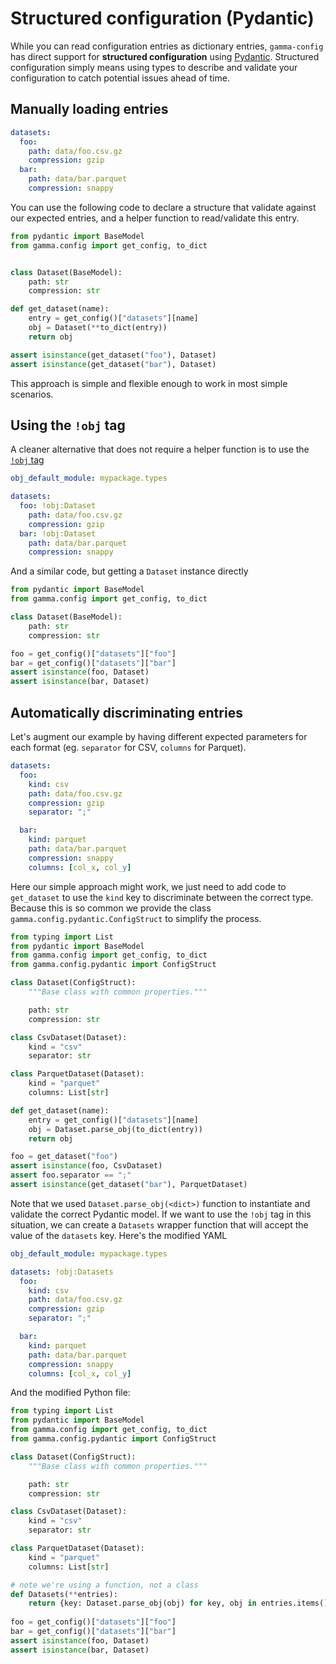 # Structured configuration (Pydantic)

While you can read configuration entries as dictionary entries, `gamma-config` has 
direct support for **structured configuration** using [Pydantic][pydantic]. Structured
configuration simply means using types to describe and validate your configuration
to catch potential issues ahead of time.


## Manually loading entries

```yaml
datasets:
  foo:
    path: data/foo.csv.gz
    compression: gzip
  bar:
    path: data/bar.parquet
    compression: snappy
```

You can use the following code to declare a structure that validate against our 
expected entries, and a helper function to read/validate this entry.

```python
from pydantic import BaseModel
from gamma.config import get_config, to_dict


class Dataset(BaseModel):
    path: str
    compression: str

def get_dataset(name):
    entry = get_config()["datasets"][name]
    obj = Dataset(**to_dict(entry))
    return obj

assert isinstance(get_dataset("foo"), Dataset)
assert isinstance(get_dataset("bar"), Dataset)
```

This approach is simple and flexible enough to work in most simple scenarios. 

## Using the `!obj` tag

A cleaner alternative that does not require a helper function is to use the [`!obj` tag](/tags/#obj)


```yaml
obj_default_module: mypackage.types

datasets:
  foo: !obj:Dataset
    path: data/foo.csv.gz
    compression: gzip
  bar: !obj:Dataset
    path: data/bar.parquet
    compression: snappy
```

And a similar code, but getting a `Dataset` instance directly

```python
from pydantic import BaseModel
from gamma.config import get_config, to_dict

class Dataset(BaseModel):
    path: str
    compression: str

foo = get_config()["datasets"]["foo"]
bar = get_config()["datasets"]["bar"]
assert isinstance(foo, Dataset)
assert isinstance(bar, Dataset)
```


## Automatically discriminating entries
Let's augment our example by having different expected parameters for each format 
(eg. `separator` for CSV, `columns` for Parquet).


```yaml
datasets:
  foo:
    kind: csv
    path: data/foo.csv.gz
    compression: gzip
    separator: ";"

  bar:
    kind: parquet
    path: data/bar.parquet
    compression: snappy
    columns: [col_x, col_y]
```

Here our simple approach might work, we just need to add code to `get_dataset` to
use the `kind` key to discriminate between the correct type. Because this is so 
common we provide the class `gamma.config.pydantic.ConfigStruct` to simplify the 
process.

```python
from typing import List
from pydantic import BaseModel
from gamma.config import get_config, to_dict
from gamma.config.pydantic import ConfigStruct

class Dataset(ConfigStruct):
    """Base class with common properties."""

    path: str
    compression: str

class CsvDataset(Dataset):
    kind = "csv"
    separator: str

class ParquetDataset(Dataset):
    kind = "parquet"
    columns: List[str]

def get_dataset(name):
    entry = get_config()["datasets"][name]
    obj = Dataset.parse_obj(to_dict(entry))
    return obj

foo = get_dataset("foo")
assert isinstance(foo, CsvDataset)
assert foo.separator == ";"
assert isinstance(get_dataset("bar"), ParquetDataset)
```

Note that we used `Dataset.parse_obj(<dict>)` function to instantiate and validate 
the correct Pydantic model. If we want to use the `!obj` tag in this situation, we can
create a `Datasets` wrapper function that will accept the value of the `datasets` key. 
Here's the modified YAML

```yaml
obj_default_module: mypackage.types

datasets: !obj:Datasets
  foo:
    kind: csv
    path: data/foo.csv.gz
    compression: gzip
    separator: ";"

  bar:
    kind: parquet
    path: data/bar.parquet
    compression: snappy
    columns: [col_x, col_y]
```

And the modified Python file:


```python
from typing import List
from pydantic import BaseModel
from gamma.config import get_config, to_dict
from gamma.config.pydantic import ConfigStruct

class Dataset(ConfigStruct):
    """Base class with common properties."""

    path: str
    compression: str

class CsvDataset(Dataset):
    kind = "csv"
    separator: str

class ParquetDataset(Dataset):
    kind = "parquet"
    columns: List[str]

# note we're using a function, not a class
def Datasets(**entries):
    return {key: Dataset.parse_obj(obj) for key, obj in entries.items() }
    
foo = get_config()["datasets"]["foo"]
bar = get_config()["datasets"]["bar"]
assert isinstance(foo, Dataset)
assert isinstance(bar, Dataset)
```


[pydantic]: https://pydantic-docs.helpmanual.io/
